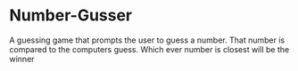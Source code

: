 # Number-Gusser
A guessing game that prompts the user to guess a number. That number is compared to the computers guess. Which ever number is closest will be the winner 
